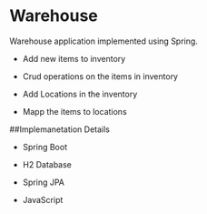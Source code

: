 # Warehouse
Warehouse application implemented using Spring.

  -	Add new items to inventory
  
  -	Crud operations on the items in inventory
  
  -	Add Locations in the inventory
  
  -	Mapp the items to locations
  

##Implemanetation Details

  -	Spring Boot
  
  -	H2 Database
  
  -	Spring JPA
  
  -	JavaScript
  
